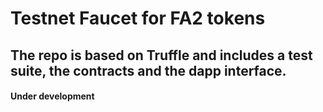 # Testnet Faucet for FA2 tokens

## The repo is based on Truffle and includes a test suite, the contracts and the dapp interface.

#### Under development
